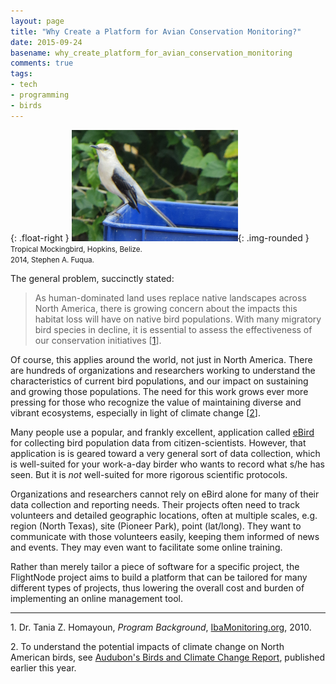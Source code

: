 ```yaml
---
layout: page
title: "Why Create a Platform for Avian Conservation Monitoring?"
date: 2015-09-24
basename: why_create_platform_for_avian_conservation_monitoring
comments: true
tags:
- tech
- programming
- birds
---
```


{: .float-right }
![Tropical Mockingbird](/images/tropical-mockingbird.png){: .img-rounded }<br>
<small>Tropical Mockingbird, Hopkins, Belize.<br>2014, Stephen A. Fuqua.</small>

The general problem, succinctly stated:

> As human-dominated land uses replace native landscapes across
> North America, there is growing concern about the impacts this
> habitat loss will have on native bird populations. With many
> migratory bird species in decline, it is essential to assess
> the effectiveness of our conservation initiatives \[[1](#1)\].

Of course, this applies around the world, not just in North America.
There are hundreds of organizations and researchers working to
understand the characteristics of current bird populations, and our
impact on sustaining and growing those populations. The need for this
work grows ever more pressing for those who recognize the value
of maintaining diverse and vibrant ecosystems, especially in light
of climate change \[[2](#2)\].

Many people use a popular, and frankly excellent, application called
[eBird](http://www.ebird.org) for collecting bird population data
from citizen-scientists. However, that application is is geared toward
a very general sort of data collection, which is well-suited for
your work-a-day birder who wants to record what s/he has seen. But
it is *not* well-suited for more rigorous scientific protocols.

Organizations and researchers cannot rely on eBird alone for many
of their data collection and reporting needs. Their projects often
need to track volunteers and detailed geographic locations, often
at multiple scales, e.g. region (North Texas), site (Pioneer Park),
point (lat/long). They want to communicate with those volunteers
easily, keeping them informed of news and events. They may even
want to facilitate some online training.

Rather than merely tailor a piece of software for a specific project,
the FlightNode project aims to build a platform that can be tailored
for many different types of projects, thus lowering the overall
cost and burden of implementing an online management tool.

---

<a name="1">1.</a> Dr. Tania Z. Homayoun, *Program Background*,
[IbaMonitoring.org](http://www.ibamonitoring.org/about/Default.aspx),
2010.

<a name="2">2.</a> To understand the potential impacts of climate
change on North American birds, see [Audubon's Birds and Climate Change
Report](http://climate.audubon.org/), published earlier this year.
